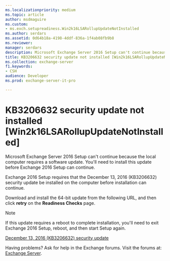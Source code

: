 ```yaml
---
ms.localizationpriority: medium
ms.topic: article
author: msdmaguire
ms.custom:
- ms.exch.setupreadiness.Win2k16LSARollupUpdateNotInstalled
ms.author: serdars
ms.assetid: 0d64b18a-4198-4ddf-836a-1f4ab08fb9b8
ms.reviewer: 
manager: serdars
description: Microsoft Exchange Server 2016 Setup can't continue because the local computer requires a software update. You'll need to install this update before Exchange 2016 Setup can continue.
title: KB3206632 security update not installed [Win2k16LSARollupUpdateNotInstalled]
ms.collection: exchange-server
f1.keywords:
- CSH
audience: Developer
ms.prod: exchange-server-it-pro

---
```


# KB3206632 security update not installed [Win2k16LSARollupUpdateNotInstalled]

Microsoft Exchange Server 2016 Setup can't continue because the local computer requires a software update. You'll need to install this update before Exchange 2016 Setup can continue.

Exchange 2016 Setup requires that the December 13, 2016 (KB3206632) security update be installed on the computer before installation can continue.

Download and install the 64-bit update from the following URL, and then click **retry** on the **Readiness Checks** page.

> [!NOTE]
> If this update requires a reboot to complete installation, you'll need to exit Exchange 2016 Setup, reboot, and then start Setup again.

[December 13, 2016 (KB3206632) security update](https://support.microsoft.com/help/4004227)

Having problems? Ask for help in the Exchange forums. Visit the forums at: [Exchange Server](https://social.technet.microsoft.com/forums/office/home?category=exchangeserver).
